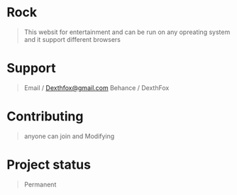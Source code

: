 # Rock
> This websit for entertainment and can be run on any opreating system and it support different browsers 
# Support 
> Email    / Dexthfox@gmail.com
> Behance /  DexthFox 
# Contributing
> anyone can join and Modifying 
#  Project status
>  Permanent

